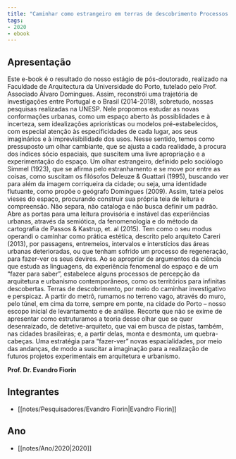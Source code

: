 ```yaml
---
title: "Caminhar como estrangeiro em terras de descobrimento Processos de percepção da arquitetura e urbanismo contemporâneos"
tags:
- 2020
- ebook
---
```


## Apresentação

Este e-book é o resultado do nosso estágio de pós-doutorado, realizado na Faculdade de Arquitectura da 
Universidade do Porto, tutelado pelo Prof. Associado Álvaro Domingues. Assim, reconstrói uma trajetória de investigações entre Portugal e o Brasil (2014-2018), sobretudo, nossas pesquisas realizadas na UNESP. Nele 
propomos estudar as novas conformações urbanas, como um espaço aberto às possiblidades e à incerteza, sem idealizações apriorísticas ou modelos pré-estabelecidos, com especial atenção às especificidades de cada lugar, aos seus imaginários e à imprevisibilidade dos usos. Nesse sentido, temos como pressuposto um olhar cambiante, que se ajusta a cada realidade, à procura dos índices sócio espaciais, que suscitem uma livre apropriação e a experimentação do espaço. Um olhar estrangeiro, definido pelo sociólogo Simmel (1923), que se afirma pelo estranhamento e se move por entre as coisas, como suscitam os filósofos Deleuze & Guattari (1995), buscando ver para além da imagem corriqueira da cidade; ou seja, uma identidade flutuante, como propõe o geógrafo Domingues (2009). Assim, tateia pelos vieses do espaço, procurando construir sua própria 
teia de leitura e compreensão. Não separa, não cataloga e não busca definir um padrão. Abre as portas para uma leitura provisória e instável das experiências urbanas, através da semiótica, da fenomenologia e do método da cartografia de Passos & Kastrup, et. al (2015). Tem como o seu modus operandi o caminhar como prática estética, descrito pelo arquiteto Careri (2013), por passagens, entremeios, intervalos e interstícios das áreas urbanas deterioradas, ou que tenham sofrido um processo de regeneração, para fazer-ver os seus devires. Ao se apropriar de argumentos da ciência que estuda as linguagens, da experiência fenomenal do espaço e de um “fazer para saber”, estabelece alguns processos de percepção da arquitetura e urbanismo contemporâneos, 
como os territórios para infinitas descobertas. Terras de descobrimento, por meio do caminhar investigativo e 
perspicaz. A partir do metrô, rumamos no terreno vago, através do muro, pelo túnel, em cima da torre, sempre 
em ponte, na cidade do Porto – nosso escopo inicial de levantamento e de análise. Recorte que não se exime 
de apresentar como estruturamos a teoria desse olhar que se quer desenraizado, de detetive-arquiteto, que vai em busca de pistas, também, nas cidades brasileiras; e, a partir delas, monta e desmonta, um quebra-cabeças. 
Uma estratégia para “fazer-ver” novas espacialidades, por meio das andanças, de modo a suscitar a imaginação 
para a realização de futuros projetos experimentais em arquitetura e urbanismo. 

**Prof. Dr. Evandro Fiorin**

## Integrantes
- [[notes/Pesquisadores/Evandro Fiorin|Evandro Fiorin]]

## Ano
- [[notes/Ano/2020|2020]]